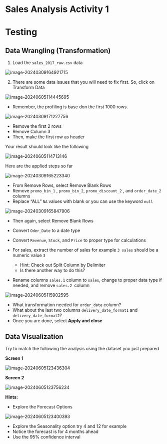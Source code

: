 # Sales Analysis Activity 1

# Testing

## Data Wrangling (Transformation)

1. Load the `sales_2017_raw.csv` data 

![image-20240309164921715](images/image-20240309164921715.png)

2. There are some data issues that you will need to fix first. So, click on Transform Data 

![image-20240605114445695](images/image-20240605114445695.png)

* Remember, the profiling is base don the first 1000 rows. 

 ![image-20240309171227756](images/image-20240309171227756.png)

* Remove the first 2 rows
* Remove Column 3
* Then, make the first row as header

Your result should look like the following

![image-20240605114713146](images/image-20240605114713146.png)

Here are the applied steps so far

![image-20240309165223340](images/image-20240309165223340.png)

* From Remove Rows, select Remove Blank Rows
* Remove `promo_bin_1` , `promo_bin_2`, `promo_discount_2` , and `order_date_2` columns
* Replace “ALL” `NA` values with blank or you can use the keyword `null`

![image-20240309165847906](images/image-20240309165847906.png)

* Then again, select Remove Blank Rows
* Convert `Oder_Date` to a date type
* Convert `Revenue`, `Stock`, and `Price` to proper type for calculations 
* For sales, extract the number of sales for example `3 sales` should be a numeric value `3`
  * Hint: Check out Split Column by Delimiter 
  * Is there another way to do this?

* Rename columns `sales.1` column to `sales`, change to proper data type if needed,  and remove `sales.2 `column

![image-20240605115902595](images/image-20240605115902595.png)

* What transformation needed for `order_date` column?
* What about the last two columns `delivery_date_format1` and `delivery_date_format2`?
* Once you are done, select **Apply and close**



## Data Visualization

Try to match the following the analysis using the dataset you just prepared 

**Screen 1**

![image-20240605123436304](images/image-20240605123436304.png)

**Screen 2**

![image-20240605123756234](images/image-20240605123756234.png)

**Hints:**

* Explore the Forecast Options

![image-20240605123400393](images/image-20240605123400393.png)

* Explore the Seasonality option try 4 and 12 for example 
* Notice the forecast is for 4 months ahead 
* Use the 95% confidence interval 



